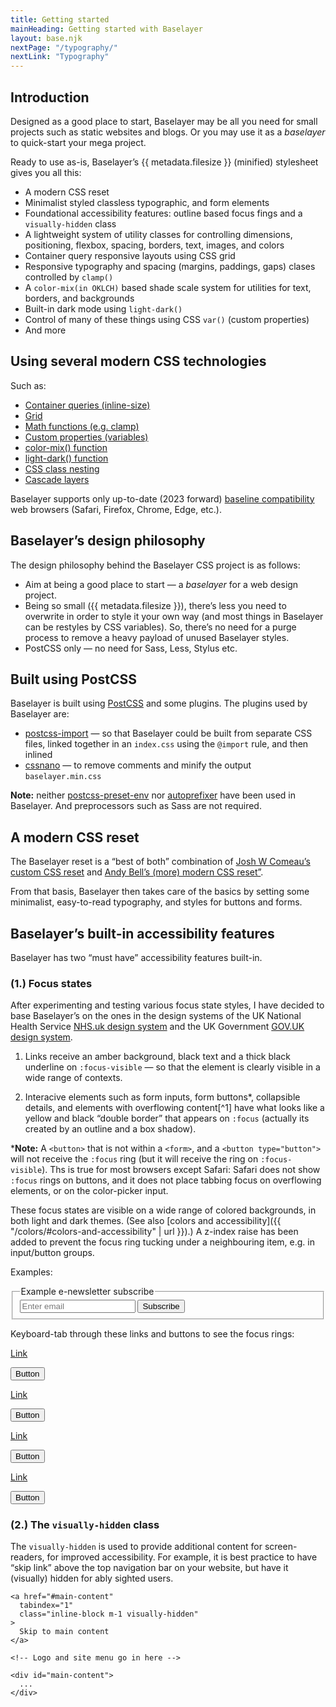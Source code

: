 ```yaml
---
title: Getting started
mainHeading: Getting started with Baselayer
layout: base.njk
nextPage: "/typography/"
nextLink: "Typography"
---
```


## Introduction

<p class="t-lg">Designed as a good place to start, Baselayer may be all you need for small projects such as static websites and blogs. Or you may use it as a <em>baselayer</em> to quick-start your mega project.</p>

Ready to use as-is, Baselayer’s {{ metadata.filesize }} (minified) stylesheet gives you all this:

* A modern CSS reset
* Minimalist styled classless typographic, and form elements
* Foundational accessibility features: outline based focus fings and a `visually-hidden` class
* A lightweight system of utility classes for controlling dimensions, positioning, flexbox, spacing, borders, text, images, and colors
* Container query responsive layouts using CSS grid
* Responsive typography and spacing (margins, paddings, gaps) clases controlled by `clamp()`
* A `color-mix(in OKLCH)` based shade scale system for utilities for text, borders, and backgrounds
* Built-in dark mode using `light-dark()`
* Control of many of these things using CSS `var()` (custom properties)
* And more

## Using several modern CSS technologies

Such as:

* [Container queries (inline-size)](https://caniuse.com/css-container-queries)
* [Grid](https://caniuse.com/css-grid)
* [Math functions (e.g. clamp)](https://caniuse.com/?search=css%20math%20functions)
* [Custom properties (variables)](https://caniuse.com/css-variables)
* [color-mix() function](https://caniuse.com/?search=color-mix())
* [light-dark() function](https://caniuse.com/mdn-css_types_color_light-dark)
* [CSS class nesting](https://caniuse.com/css-nesting)
* [Cascade layers](https://caniuse.com/css-cascade-layers)

Baselayer supports only up-to-date (2023 forward) [baseline compatibility](https://developer.mozilla.org/en-US/docs/Glossary/Baseline/Compatibility) web browsers (Safari, Firefox, Chrome, Edge, etc.).

## Baselayer’s design philosophy

The design philosophy behind the Baselayer CSS project is as follows:

* Aim at being a good place to start — a _baselayer_ for a web design project.
* Being so small ({{ metadata.filesize }}), there’s less you need to overwrite in order to style it your own way (and most things in Baselayer can be restyles by CSS variables). So, there’s no need for a purge process to remove a heavy payload of unused Baselayer styles.
* PostCSS only — no need for Sass, Less, Stylus etc.

## Built using PostCSS

Baselayer is built using [PostCSS](https://postcss.org) and some plugins. The plugins used by Baselayer are:

* [postcss-import](https://github.com/postcss/postcss-import) — so that Baselayer could be built from separate CSS files, linked together in an `index.css` using the `@import` rule, and then inlined
* [cssnano](https://cssnano.co) — to remove comments and minify the output `baselayer.min.css`

**Note:** neither [postcss-preset-env](https://preset-env.cssdb.org) nor [autoprefixer](https://github.com/postcss/autoprefixer) have been used in Baselayer. And preprocessors such as Sass are not required.

## A modern CSS reset

The Baselayer reset is a “best of both” combination of [Josh W Comeau’s custom CSS reset](https://www.joshwcomeau.com/css/custom-css-reset/) and [Andy Bell’s (more) modern CSS reset”](https://andy-bell.co.uk/a-more-modern-css-reset/).

From that basis, Baselayer then takes care of the basics by setting some minimalist, easy-to-read typography, and styles for buttons and forms.

## Baselayer’s built-in accessibility features

Baselayer has two “must have” accessibility features built-in.

### (1.) Focus states

After experimenting and testing various focus state styles, I have decided to base Baselayer’s on the ones in the design systems of the UK National Health Service [NHS.uk design system](https://design-system.service.gov.uk/get-started/focus-states/) and the UK Government [GOV.UK design system](https://design-system.service.gov.uk/get-started/focus-states/).

1. Links receive an amber background, black text and a thick black underline on `:focus-visible` — so that the element is clearly visible in a wide range of contexts.

2. Interacive elements such as form inputs, form buttons*, collapsible details, and elements with overflowing content[^1] have what looks like a yellow and black “double border” that appears on `:focus` (actually its created by an outline and a box shadow).

***Note:** A `<button>` that is not within a `<form>`, and a `<button type="button">` will not receive the `:focus` ring (but it will receive the ring on `:focus-visible`). Ths is true for most browsers except Safari: Safari does not show `:focus` rings on buttons, and it does not place tabbing focus on overflowing elements, or on the color-picker input.

These focus states are visible on a wide range of colored backgrounds, in both light and dark themes. (See also [colors and accessibility]({{ "/colors/#colors-and-accessibility" | url }}).) A z-index raise has been added to prevent the focus ring tucking under a neighbouring item, e.g. in input/button groups.

Examples:

<form class="my-3">
  <fieldset class="flex">
    <legend>Example e-newsletter subscribe</legend>
    <input class="w-100%" type="email" id="example-input-email" placeholder="Enter email">
    <input type="submit" name="submit" value="Subscribe">
  </fieldset>
</form>

Keyboard-tab through these links and buttons to see the focus rings:

<div class="my-3 b-thin">
  <div class="grid sm:equal-4-cols">
    <div class="p-3 flex flex-column flex-center flex-middle bg-white bg-dark-invert">
    <p><a href="/#">Link</a></p>
    <p><button type="button">Button</button></p>
    </div>
    <div class="p-3 flex flex-column flex-center flex-middle bg-blue bg-700">
    <p><a class="t-blue t-200 hover:t-300" href="/#">Link</a></p>
    <p><button class="r-2" type="button">Button</button></p>
    </div>
    <div class="p-3 flex flex-column flex-center flex-middle bg-red bg-500 bg-dark-invert">
    <p><a class="t-blue t-200 hover:t-300" href="/#">Link</a></p>
    <p><button class="r-2" type="button">Button</button></p>
    </div>
    <div class="p-3 flex flex-column flex-center flex-middle bg-black bg-dark-invert">
    <p><a class="t-blue t-200 t-dark-invert hover:t-300" href="/#">Link</a></p>
    <p><button class="r-pill" type="button">Button</button></p>
    </div>
  </div>
</div>

### (2.) The `visually-hidden` class

The `visually-hidden` is used to provide additional content for screen-readers, for improved accessibility. For example, it is best practice to have “skip link” above the top navigation bar on your website, but have it (visually) hidden for ably sighted users.

```
<a href="#main-content"
  tabindex="1"
  class="inline-block m-1 visually-hidden"
>
  Skip to main content
</a>

<!-- Logo and site menu go in here -->

<div id="main-content">
  ...
</div>
```
